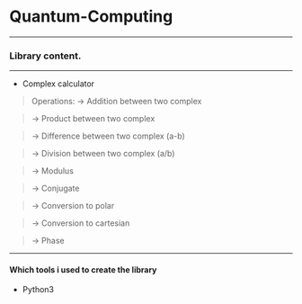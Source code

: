 # Quantum-Computing
---
### Library content. 
---
- Complex calculator
> Operations:
> -> Addition between two complex

> -> Product between two complex

> -> Difference between two complex (a-b)

> -> Division between two complex (a/b)

> -> Modulus

> -> Conjugate

> -> Conversion to polar

> -> Conversion to cartesian

> -> Phase

---
#### Which tools i used to create the library
- Python3
